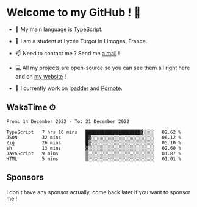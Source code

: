 # Welcome to my GitHub ! 🌃

- 🔭 My main language is [TypeScript](https://www.typescriptlang.org/).

- 🌱 I am a student at Lycée Turgot in Limoges, France.

- 📫 Need to contact me ? Send me <a href="mailto:mikkel@milescode.dev">a mail</a> !

- 💻 All my projects are open-source so you can see them all right here and on <a href="https://www.vexcited.ml">my website</a> !

- 👀 I currently work on [lpadder](https://github.com/Vexcited/lpadder) and [Pornote](https://github.com/Vexcited/Pornote).

## WakaTime ⏱

<!--START_SECTION:waka-->

```text
From: 14 December 2022 - To: 21 December 2022

TypeScript   7 hrs 16 mins   ████████████████████▓░░░░   82.62 %
JSON         32 mins         █▓░░░░░░░░░░░░░░░░░░░░░░░   06.12 %
Zig          26 mins         █▒░░░░░░░░░░░░░░░░░░░░░░░   05.10 %
sh           13 mins         ▓░░░░░░░░░░░░░░░░░░░░░░░░   02.60 %
JavaScript   9 mins          ▒░░░░░░░░░░░░░░░░░░░░░░░░   01.87 %
HTML         5 mins          ▒░░░░░░░░░░░░░░░░░░░░░░░░   01.01 %
```

<!--END_SECTION:waka-->

## Sponsors

I don't have any sponsor actually, come back later if you want to sponsor me !
